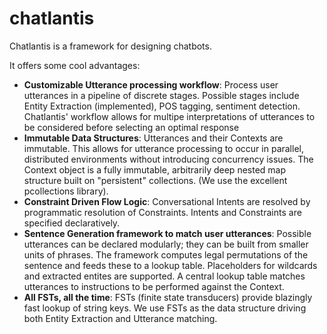 # chatlantis
Chatlantis is a framework for designing chatbots.

It offers some cool advantages:
- **Customizable Utterance processing workflow**: Process user utterances in a pipeline of discrete stages.  Possible stages include Entity Extraction (implemented), POS tagging, sentiment detection.  Chatlantis' workflow allows for multipe interpretations of utterances to be considered before selecting an optimal response
- **Immutable Data Structures**: Utterances and their Contexts are immutable.  This allows for utterance processing to occur in parallel, distributed environments without introducing concurrency issues.  The Context object is a fully immutable, arbitrarily deep nested map structure built on "persistent" collections.  (We use the excellent pcollections library).
- **Constraint Driven Flow Logic**: Conversational Intents are resolved by programmatic resolution of Constraints.  Intents and Constraints are specified declaratively.
- **Sentence Generation framework to match user utterances**: Possible utterances can be declared modularly; they can be built from smaller units of phrases.  The framework computes legal permutations of the sentence and feeds these to a lookup table.  Placeholders for wildcards and extracted entites are supported.  A central lookup table matches utterances to instructions to be performed against the Context.
- **All FSTs, all the time**: FSTs (finite state transducers) provide blazingly fast lookup of string keys.  We use FSTs as the data structure driving both Entity Extraction and Utterance matching.
